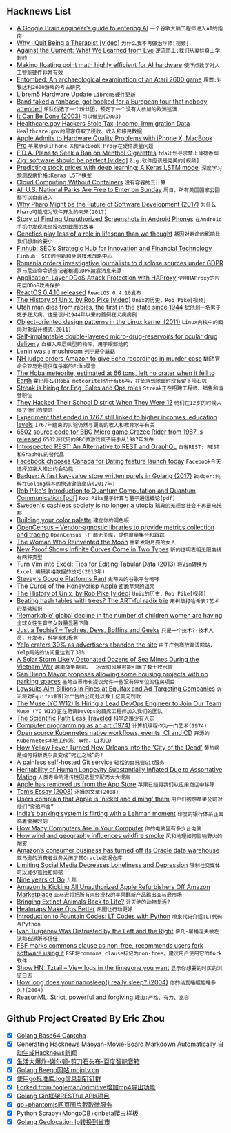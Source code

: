 ## Hacknews List


- [A Google Brain engineer’s guide to entering AI](https://80000hours.org/articles/ml-engineering-career-transition-guide/)  `一个谷歌大脑工程师进入AI的指南`
- [Why I Quit Being a Therapist [video]](https://www.youtube.com/watch?v=f0Fi32LbXHA)  `为什么我不再做治疗师[视频]`
- [Against the Current: What We Learned from Eve](https://beta.observablehq.com/@jashkenas/against-the-current-what-we-learned-from-eve-transcript)  `逆流而上:我们从夏娃身上学到的`
- [Making floating point math highly efficient for AI hardware](https://code.fb.com/ai-research/floating-point-math/)  `使浮点数学对人工智能硬件非常有效`
- [Entombed: An archaeological examination of an Atari 2600 game](https://arxiv.org/abs/1811.02035)  `埋葬:对雅达利2600游戏的考古研究`
- [Librem5 Hardware Update](https://puri.sm/posts/librem5-2018-11-hardware-report/)  `Librem5硬件更新`
- [Band faked a fanbase, got booked for a European tour that nobody attended](http://www.metalinjection.net/its-just-business/la-band-threatin-faked-a-fanbase-got-a-european-tour-booked-that-nobody-attended)  `乐队伪造了一个粉丝团，预定了一个没有人参加的欧洲巡演`
- [It Can Be Done (2003)](https://multicians.org/andre.html)  `可以做到(2003)`
- [Healthcare.gov Hackers Stole Tax, Income, Immigration Data](https://techcrunch.com/2018/11/09/hackers-stole-income-immigration-and-tax-data-in-healthcare-gov-breach-government-confirms/)  `Healthcare.gov的黑客窃取了税收、收入和移民数据`
- [Apple Admits to Hardware Quality Problems with iPhone X, MacBook Pro](https://www.thurrott.com/apple/191172/apple-admits-to-hardware-quality-problems-with-iphone-x-macbook-pro)  `苹果承认iPhone X和MacBook Pro存在硬件质量问题`
- [F.D.A. Plans to Seek a Ban on Menthol Cigarettes](https://www.nytimes.com/2018/11/09/health/fda-menthol-cigarettes-ban.html)  `fda计划寻求禁止薄荷香烟`
- [Zig: software should be perfect [video]](https://www.youtube.com/watch?v=Z4oYSByyRak&amp;feature=youtu.be&amp;t=164)  `Zig:软件应该是完美的[视频]`
- [Predicting stock prices with deep learning: A Keras LSTM model](https://heartbeat.fritz.ai/using-a-keras-long-shortterm-memory-lstm-model-to-predict-stock-prices-a08c9f69aa74)  `深度学习预测股票价格:Keras LSTM模型`
- [Cloud Computing Without Containers](https://blog.cloudflare.com/cloud-computing-without-containers/?hH)  `没有容器的云计算`
- [All U.S. National Parks Are Free to Enter on Sunday](https://www.atlasobscura.com/articles/all-us-national-parks-are-free-to-enter-on-sunday)  `周日，所有美国国家公园都可以自由进入`
- [Why Pharo Might be the Future of Software Development (2017)](https://blog.appacademy.io/pharo-future-software-development/)  `为什么Pharo可能成为软件开发的未来(2017)`
- [Story of Finding Unauthorized Screenshots in Android Phones](https://tech.michaelaltfield.net/2018/11/09/android-security-auditing-investigating-unauthorized-screenshots/)  `在Android手机中发现未经授权的截图的故事`
- [Genetics play less of a role in lifespan than we thought](https://arstechnica.com/science/2018/11/genetics-play-less-of-a-role-in-lifespan-than-we-thought/)  `基因对寿命的影响比我们想象的要小`
- [Finhub: SEC’s Strategic Hub for Innovation and Financial Technology](https://www.sec.gov/finhub)  `Finhub: SEC的创新和金融技术战略中心`
- [Romania orders investigative journalists to disclose sources under GDPR](https://www.occrp.org/en/40-press-releases/presss-releases/8875-occrp-strongly-objects-to-romania-s-misuse-of-gdpr-to-muzzle-media?fbclid=IwAR3oyyn-S4AchYYnsQlw_jZASnHclQxLPwS66IsgF19W73WjtFXYU-FhuYM)  `罗马尼亚命令调查记者根据GDPR披露消息来源`
- [Application-Layer DDoS Attack Protection with HAProxy](https://www.haproxy.com/blog/application-layer-ddos-attack-protection-with-haproxy/)  `使用HAProxy的应用层DDoS攻击保护`
- [ReactOS 0.4.10 released](https://www.reactos.org/project-news/reactos-0410-released)  `ReactOS 0.4.10发布`
- [The History of Unix, by Rob Pike [video]](https://www.youtube.com/watch?v=_2NI6t2r_Hs&amp;feature=youtu.be&amp;t=226)  `Unix的历史，Rob Pike[视频]`
- [Utah man dies from rabies, the first in the state since 1944](https://www.deseretnews.com/article/900041016/utahn-dies-from-rabies-a-first-since-1944.html)  `犹他州一名男子死于狂犬病，这是该州1944年以来的首例狂犬病病例`
- [Object-oriented design patterns in the Linux kernel (2011)](https://lwn.net/Articles/444910/)  `Linux内核中的面向对象设计模式(2011)`
- [Self-implantable double-layered micro-drug-reservoirs for ocular drug delivery](https://www.nature.com/articles/s41467-018-06981-w)  `自植入双层微型药物库，用于眼部给药`
- [Lenin was a mushroom](https://www.atlasobscura.com/articles/lenin-mushroom-hoax-russia?)  `列宁是个蘑菇`
- [NH judge orders Amazon to give Echo recordings in murder case](https://www.wmur.com/article/nh-judge-orders-amazon-to-give-echo-recordings-in-double-homicide-case/24893714)  `NH法官命令亚马逊提供谋杀案的Echo录音`
- [The Hoba meteorite, estimated at 66 tons, left no crater when it fell to Earth](https://www.thevintagenews.com/2017/09/10/the-hoba-meteorite-estimated-at-66-tons-left-no-crater-when-it-fell-to-earth/)  `霍巴陨石(Hoba meteorite)估计有66吨，在坠落到地面时没有留下陨石坑`
- [Streak is hiring for Eng, Sales and Ops roles](https://www.streak.com/careers)  `Streak正在招聘工程师、销售和运营职位`
- [They Hacked Their School District When They Were 12](https://www.edweek.org/ew/articles/2018/11/07/they-hacked-their-school-district-when-they.html)  `他们在12岁的时候入侵了他们的学区`
- [Experiment that ended in 1767 still linked to higher incomes, education levels](https://www.washingtonpost.com/business/2018/11/09/years-after-jesuits-were-expelled-towns-near-their-missions-still-have-higher-education-incomes/?noredirect=on)  `1767年结束的实验仍然与更高的收入和教育水平有关`
- [6502 source code for BBC Micro game Crazee Rider from 1987 is released](https://github.com/KevEdwards/CrazeeRiderBBC)  `6502源代码的BBC微游戏疯子骑手从1987年发布`
- [Introspected REST: An Alternative to REST and GraphQL](https://introspected.rest/)  `自省REST: REST和GraphQL的替代品`
- [Facebook chooses Canada for Dating feature launch today](https://www.cbc.ca/news/technology/facebook-dating-1.4824745)  `Facebook今天选择加拿大推出约会功能`
- [Badger: A fast key-value store written purely in Golang (2017)](https://blog.dgraph.io/post/badger/)  `Badger:纯粹在Golang编写的快速键值商店(2017年)`
- [Rob Pike&#39;s Introduction to Quantum Computation and Quantum Communication [pdf]](http://herpolhode.com/rob/qcintro.pdf)  `Rob Pike量子计算与量子通信概论[pdf]`
- [Sweden&#39;s cashless society is no longer a utopia](https://www.weforum.org/agenda/2018/11/sweden-cashless-society-is-no-longer-a-utopia/)  `瑞典的无现金社会不再是乌托邦`
- [Building your color palette](https://refactoringui.com/previews/building-your-color-palette/)  `建立你的调色板`
- [OpenCensus – Vendor-agnostic libraries to provide metrics collection and tracing](https://opencensus.io/)  `OpenCensus -厂商无关库，提供度量集合和跟踪`
- [The Woman Who Reinvented the Moon](http://nautil.us/issue/66/clockwork/the-woman-who-reinvented-the-moon)  `重新发明月亮的女人`
- [New Proof Shows Infinite Curves Come in Two Types](https://www.quantamagazine.org/new-proof-shows-infinite-curves-come-in-two-types-20181107/)  `新的证明表明无限曲线有两种类型`
- [Turn Vim into Excel: Tips for Editing Tabular Data (2013)](http://alangrow.com/blog/turn-vim-into-excel-tips-for-tabular-data-editing)  `将Vim转换为Excel:编辑表格数据的技巧(2013年)`
- [Stevey&#39;s Google Platforms Rant](https://plus.google.com/&#43;RipRowan/posts/eVeouesvaVX)  `史蒂夫的谷歌平台咆哮`
- [The Curse of the Honeycrisp Apple](https://www.bloomberg.com/news/articles/2018-11-08/the-curse-of-the-honeycrisp-apple)  `甜脆苹果的诅咒`
- [The History of Unix, by Rob Pike [video]](https://www.youtube.com/watch?v=_2NI6t2r_Hs)  `Unix的历史，Rob Pike[视频]`
- [Beating hash tables with trees? The ART-ful radix trie](http://the-paper-trail.org/art-index/)  `用树敲打哈希表?艺术的基础知识`
- [‘Remarkable’ global decline in the number of children women are having](https://www.bbc.com/news/health-46118103)  `全球女性生育子女数量显著下降`
- [Just a Techie? – Techies, Devs, Boffins and Geeks](https://juxt.pro/blog/posts/dev-not-just-a-dev.html)  `只是一个技术?-技术人员，开发者，科学家和极客`
- [Yelp craters 30% as advertisers abandon the site](https://www.cnbc.com/2018/11/09/yelp-craters-30percent-as-advertisers-abandon-the-site.html)  `由于广告商放弃该网站，Yelp网站的访问量达到了30%`
- [A Solar Storm Likely Detonated Dozens of Sea Mines During the Vietnam War](https://gizmodo.com/a-powerful-solar-storm-likely-detonated-dozens-of-u-s-1830321540)  `越南战争期间，一场太阳风暴可能引爆了数十枚水雷`
- [San Diego Mayor proposes allowing some housing projects with no parking spaces](https://fox5sandiego.com/2018/11/09/mayor-proposes-allowing-some-housing-projects-with-no-parking-spaces/)  `圣地亚哥市长提议允许一些没有停车位的住房项目`
- [Lawsuits Aim Billions in Fines at Equifax and Ad-Targeting Companies](https://threatpost.com/lawsuits-aim-billions-in-fines-at-equifax-and-ad-targeting-companies/139001/)  `诉讼将对Equifax和针对广告的公司处以数十亿美元罚款`
- [The  Muse (YC W12) Is Hiring a Lead DevOps Engineer to Join Our Team](https://www.themuse.com/jobs/themuse/lead-devops-engineer-9874ff)  `Muse (YC W12)正在聘请DevOps的首席工程师加入我们的团队`
- [The Scientific Path Less Traveled](https://blogs.scientificamerican.com/observations/the-scientific-path-less-traveled/)  `科学之路少有人走`
- [Computer programming as an art (1974)](https://dl.acm.org/citation.cfm?id=361612)  `计算机编程作为一门艺术(1974)`
- [Open source Kubernetes native workflows, events, CI and CD](https://argoproj.github.io/)  `开源的Kubernetes本地工作流、事件、CI和CD`
- [How Yellow Fever Turned New Orleans into the &#39;City of the Dead&#39;](https://www.npr.org/sections/codeswitch/2018/10/31/415535913/how-yellow-fever-turned-new-orleans-into-the-city-of-the-dead)  `黄热病是如何将新奥尔良变成“死亡之城”的?`
- [A painless self-hosted Git service](https://gogs.io/)  `轻松的自托管Git服务`
- [Heritability of Human Longevity Substantially Inflated Due to Assortative Mating](http://www.genetics.org/content/210/3/1109)  `人类寿命的遗传性因选型交配而大大提高`
- [Apple has removed us from the App Store](https://blog.rescuetime.com/rescuetime-for-ios-removed/)  `苹果已经将我们从应用商店中移除`
- [Tom’s Essay (2008)](https://opinionator.blogs.nytimes.com/2008/09/23/toms-essay/)  `汤姆的文章(2008)`
- [Users complain that Apple is &#39;nickel and diming&#39; them](https://www.businessinsider.com/hundreds-of-people-are-complaining-on-reddit-about-apple-nickel-and-diming-them-2018-11)  `用户们抱怨苹果公司对他们“穷追不舍”`
- [India’s banking system is flirting with a Lehman moment](https://www.economist.com/business/2018/11/08/indias-banking-system-is-flirting-with-a-lehman-moment)  `印度的银行体系正面临着雷曼时刻`
- [How Many Computers Are in Your Computer](https://www.gwern.net/Turing-complete#how-many-computers-are-in-your-computer)  `你的电脑里有多少台电脑`
- [How wind and geography influences wildfire smoke](https://www.windy.com/-Show-add-more-layers/overlays?so2sm,38.962,-121.069,8)  `风和地理如何影响野火的烟雾`
- [Amazon’s consumer business has turned off its Oracle data warehouse](https://www.bloomberg.com/news/articles/2018-11-09/-keep-talkin-larry-amazon-is-close-to-tossing-oracle-software?srnd=premium)  `亚马逊的消费者业务关闭了其Oracle数据仓库`
- [Limiting Social Media Decreases Loneliness and Depression](https://guilfordjournals.com/doi/10.1521/jscp.2018.37.10.751)  `限制社交媒体可以减少孤独和抑郁`
- [Nine years of Go](https://blog.golang.org/9years)  `九年`
- [Amazon Is Kicking All Unauthorized Apple Refurbishers Off Amazon Marketplace](https://motherboard.vice.com/en_us/article/bjexb5/amazon-is-kicking-all-unauthorized-apple-refurbishers-off-the-site)  `亚马逊将把所有未经授权的苹果翻新产品踢出亚马逊市场`
- [Bringing Extinct Animals Back to Life?](https://thewalrus.ca/can-science-bring-extinct-animals-back-to-life/)  `让灭绝的动物复活?`
- [Heatmaps Make Ops Better](https://www.honeycomb.io/blog/heatmaps-make-ops-better/)  `热图让行动更好`
- [Introduction to Fountain Codes: LT Codes with Python](https://franpapers.com/en/algorithmic/2018-introduction-to-fountain-codes-lt-codes-with-python/)  `喷泉代码介绍:LT代码与Python`
- [Ivan Turgenev Was Distrusted by the Left and the Right](https://www.neh.gov/article/ivan-turgenev-was-distrusted-left-and-right)  `伊凡·屠格涅夫被左派和右派所不信任`
- [FSF marks commons clause as non-free, recommends users fork software using it](https://www.fsf.org/blogs/licensing/recent-licensing-updates)  `FSF将commons clause标记为non-free，建议用户使用它的fork软件`
- [Show HN: Tztail – View logs in the timezone you want](https://github.com/thecasualcoder/tztail)  `显示你想要的时区的浏览日志`
- [How long does your nanosleep() really sleep? (2004)](https://www.dragonflybsd.org/presentations/nanosleep/)  `你的纳瓦睡眠能睡多久?(2004)`
- [ReasonML: Strict, powerful and forgiving](https://www.harigopal.in/talks/2018/jsfoo)  `理由:严格、有力、宽容`

## Github Project Created By Eric Zhou

- [x] [Golang Base64 Captcha](https://github.com/mojocn/base64Captcha)
- [x] [Generating Hacknews Maoyan-Movie-Board Markdown Automatically 自动生成Hacknews新闻](https://github.com/dejavuzhou/md-genie)
- [x] [生活大爆炸-谢尔顿-剪刀石头布-百度智能音箱](https://github.com/mojocn/dueros-bang-game)
- [x] [Golang Beego网站 mojotv.cn](https://github.com/mojocn/www.mojotv.cn)
- [x] [使用go标准库,log信息到钉钉群](https://github.com/mojocn/dooger)
- [x] [Forked from fogleman/primitive增加mp4导出功能](https://github.com/mojocn/primitive)
- [x] [Golang Gin框架RESTful APIs项目](https://github.com/JJJJJJJerk/ezier-golang-web-api-framework)
- [x] [go+phantomjs网页图片截取微服务](https://github.com/mojocn/screen_shot)
- [x] [Python Scrapy+MongoDB+cnbeta爬虫样板](https://github.com/mojocn/scrapy_mongodb_boilerplate_cnbeta)
- [x] [Golang Geolocation Ip转换到省市](https://github.com/mojocn/ip2location)
